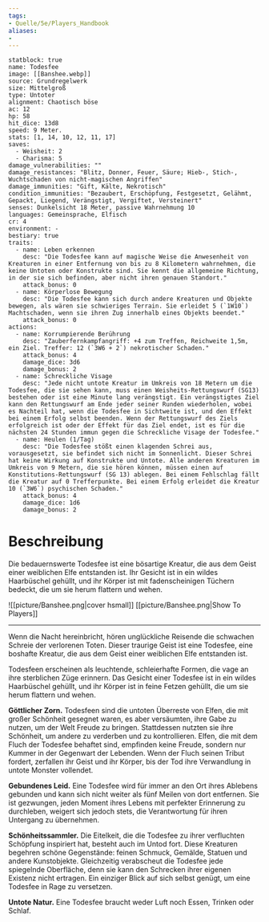 ```yaml
---
tags:
- Quelle/5e/Players_Handbook
aliases:
- 
---
```


```statblock
statblock: true
name: Todesfee
image: [[Banshee.webp]]
source: Grundregelwerk
size: Mittelgroß
type: Untoter
alignment: Chaotisch böse
ac: 12
hp: 58
hit_dice: 13d8
speed: 9 Meter.
stats: [1, 14, 10, 12, 11, 17]
saves:
  - Weisheit: 2
  - Charisma: 5
damage_vulnerabilities: ""
damage_resistances: "Blitz, Donner, Feuer, Säure; Hieb-, Stich-, Wuchtschaden von nicht-magischen Angriffen"
damage_immunities: "Gift, Kälte, Nekrotisch"
condition_immunities: "Bezaubert, Erschöpfung, Festgesetzt, Gelähmt, Gepackt, Liegend, Verängstigt, Vergiftet, Versteinert"
senses: Dunkelsicht 18 Meter, passive Wahrnehmung 10
languages: Gemeinsprache, Elfisch
cr: 4
environment: -
bestiary: true
traits:
  - name: Leben erkennen
    desc: "Die Todesfee kann auf magische Weise die Anwesenheit von Kreaturen in einer Entfernung von bis zu 8 Kilometern wahrnehmen, die keine Untoten oder Konstrukte sind. Sie kennt die allgemeine Richtung, in der sie sich befinden, aber nicht ihren genauen Standort."
    attack_bonus: 0
  - name: Körperlose Bewegung
    desc: "Die Todesfee kann sich durch andere Kreaturen und Objekte bewegen, als wären sie schwieriges Terrain. Sie erleidet 5 (`1W10`) Machtschaden, wenn sie ihren Zug innerhalb eines Objekts beendet."
    attack_bonus: 0
actions:
  - name: Korrumpierende Berührung
    desc: "Zauberfernkampfangriff: +4 zum Treffen, Reichweite 1,5m, ein Ziel. Treffer: 12 (`3W6 + 2`) nekrotischer Schaden."
    attack_bonus: 4
    damage_dice: 3d6
    damage_bonus: 2
  - name: Schreckliche Visage
    desc: "Jede nicht untote Kreatur im Umkreis von 18 Metern um die Todesfee, die sie sehen kann, muss einen Weisheits-Rettungswurf (SG13) bestehen oder ist eine Minute lang verängstigt. Ein verängstigtes Ziel kann den Rettungswurf am Ende jeder seiner Runden wiederholen, wobei es Nachteil hat, wenn die Todesfee in Sichtweite ist, und den Effekt bei einem Erfolg selbst beenden. Wenn der Rettungswurf des Ziels erfolgreich ist oder der Effekt für das Ziel endet, ist es für die nächsten 24 Stunden immun gegen die Schreckliche Visage der Todesfee."
  - name: Heulen (1/Tag)
    desc: "Die Todesfee stößt einen klagenden Schrei aus, vorausgesetzt, sie befindet sich nicht im Sonnenlicht. Dieser Schrei hat keine Wirkung auf Konstrukte und Untote. Alle anderen Kreaturen im Umkreis von 9 Metern, die sie hören können, müssen einen auf Konstitutions-Rettungswurf (SG 13) ablegen. Bei einem Fehlschlag fällt die Kreatur auf 0 Trefferpunkte. Bei einem Erfolg erleidet die Kreatur 10 (`3W6`) psychischen Schaden."
    attack_bonus: 4
    damage_dice: 1d6
    damage_bonus: 2
```

# Beschreibung
Die bedauernswerte Todesfee ist eine bösartige Kreatur, die aus dem Geist einer weiblichen Elfe entstanden ist. Ihr Gesicht ist in ein wildes Haarbüschel gehüllt, und ihr Körper ist mit fadenscheinigen Tüchern bedeckt, die um sie herum flattern und wehen.

![[picture/Banshee.png|cover hsmall]]
[[picture/Banshee.png|Show To Players]]

---

Wenn die Nacht hereinbricht, hören unglückliche Reisende die schwachen Schreie der verlorenen Toten. Dieser traurige Geist ist eine Todesfee, eine boshafte Kreatur, die aus dem Geist einer weiblichen Elfe entstanden ist.

Todesfeen erscheinen als leuchtende, schleierhafte Formen, die vage an ihre sterblichen Züge erinnern. Das Gesicht einer Todesfee ist in ein wildes Haarbüschel gehüllt, und ihr Körper ist in feine Fetzen gehüllt, die um sie herum flattern und wehen.

**Göttlicher Zorn.** Todesfeen sind die untoten Überreste von Elfen, die mit großer Schönheit gesegnet waren, es aber versäumten, ihre Gabe zu nutzen, um der Welt Freude zu bringen. Stattdessen nutzten sie ihre Schönheit, um andere zu verderben und zu kontrollieren. Elfen, die mit dem Fluch der Todesfee behaftet sind, empfinden keine Freude, sondern nur Kummer in der Gegenwart der Lebenden. Wenn der Fluch seinen Tribut fordert, zerfallen ihr Geist und ihr Körper, bis der Tod ihre Verwandlung in untote Monster vollendet.

**Gebundenes Leid.** Eine Todesfee wird für immer an den Ort ihres Ablebens gebunden und kann sich nicht weiter als fünf Meilen von dort entfernen. Sie ist gezwungen, jeden Moment ihres Lebens mit perfekter Erinnerung zu durchleben, weigert sich jedoch stets, die Verantwortung für ihren Untergang zu übernehmen.

**Schönheitssammler.** Die Eitelkeit, die die Todesfee zu ihrer verfluchten Schöpfung inspiriert hat, besteht auch im Untod fort. Diese Kreaturen begehren schöne Gegenstände: feinen Schmuck, Gemälde, Statuen und andere Kunstobjekte. Gleichzeitig verabscheut die Todesfee jede spiegelnde Oberfläche, denn sie kann den Schrecken ihrer eigenen Existenz nicht ertragen. Ein einziger Blick auf sich selbst genügt, um eine Todesfee in Rage zu versetzen.

**Untote Natur.** Eine Todesfee braucht weder Luft noch Essen, Trinken oder Schlaf.

